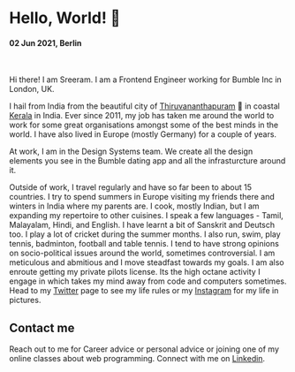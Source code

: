 <!--<img class="img--full-width img--left img--grow" loading="lazy" src="https://raw.githubusercontent.com/sreeramofficial/blog-posts/master/img/about/sreeram.jpg" alt="sreeram padmanabhan" title="sreeram padmanabhan" />-->

# Hello, World! 👋

#### 02 Jun 2021, Berlin

<br />

Hi there! I am Sreeram. I am a Frontend Engineer working for Bumble Inc in London, UK. 

I hail from India from the beautiful city of [Thiruvananthapuram](https://en.wikipedia.org/wiki/Thiruvananthapuram) 🌴 in coastal [Kerala](https://en.wikipedia.org/wiki/Kerala) in India. Ever since 2011, my job has taken me around the world to work for some great organisations amongst some of the best minds in the world. I have also lived in Europe (mostly Germany) for a couple of years.

At work, I am in the Design Systems team. We create all the design elements you see in the Bumble dating app and all the infrasturcture around it.

Outside of work, I travel regularly and have so far been to about 15 countries. I try to spend summers in Europe visiting my friends there and winters in India where my parents are. I cook, mostly Indian, but I am expanding my repertoire to other cuisines. I speak a few languages - Tamil, Malayalam, Hindi, and English. I have learnt a bit of Sanskrit and Deutsch too. I play a lot of cricket during the summer months. I also run, swim, play tennis, badminton, football and table tennis. I tend to have strong opinions on socio-political issues around the world, sometimes controversial. I am meticulous and abmitious and I move steadfast towards my goals. I am also enroute getting my private pilots license. Its the high octane activity I engage in which takes my mind away from code and computers sometimes. Head to my [Twitter](https://twitter.sreeram.io/) page to see my life rules or my [Instagram](https://instagram.sreeram.io) for my life in pictures.

## Contact me

Reach out to me for Career advice or personal advice or joining one of my online classes about web programming. Connect with me on [Linkedin](https://linkedin.sreeram.io/).
